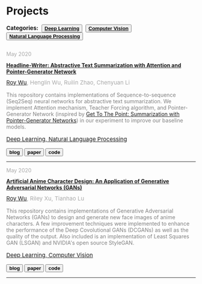 # Projects


<link rel="stylesheet" href="/projects.css">

<!-- {{< image width=100% src="/img/projects/headline-writer/featured-image.JPG" >}} -->

<p style="color:inherit;font-size:15px;margin-bottom: 1.0em"><i class="fa fa-tags fa-fw"></i> <b>Categories:</b>&nbsp;&nbsp;<button class="button button1"><b><a href="/tags/deep-learning" style="color:inherit;">Deep Learning</a></b></button>&nbsp;&nbsp;<button class="button button1"><b><a href="/tags/computer-vision" style="color:inherit;">Computer Vision</a></b></button>&nbsp;&nbsp;<button class="button button1"><b><a href="/tags/natural-language-processing" style="color:inherit;">Natural Language Processing</a></b></button>

<p style="color:darkgray;font-size:14px;margin-top: 2.0em;margin-bottom: -0.5em">May 2020</p>
<h4><a href="/headline-writer/" style="color: inherit;">Headline-Writer: Abstractive Text Summarization with Attention and Pointer-Generator Network</a></h4>
<p style="color:darkgray;font-size:15px;margin-top: -0.5em"><i class="fa fa-user-circle fa-fw"></i><a href="/"> Roy Wu</a>, Henglin Wu, Ruilin Zhao, Chenyuan Li</p>
<p style="color:gray;font-size:14px">This repository contains implementations of Sequence-to-sequence (Seq2Seq) neural networks for abstractive text summarization. We implement Attention mechanism, Teacher Forcing algorithm, and Pointer-Generator Network (inspired by <a href="https://arxiv.org/abs/1704.04368">Get To The Point: Summarization with Pointer-Generator Networks</a>) in our experiment to improve our baseline models.</p>
<p style="color:inherit;font-size:15px;margin-bottom: 1.0em"><i class="fa fa-tags fa-fw"></i><a href="/tags/deep-learning/" style="color:inherit;"> Deep Learning</a>,<a href="/tags/natural-language-processing/" style="color:inherit;"> Natural Language Processing</a></p>
<a href="/headline-writer/" style="color:inherit;"><button class="button button2"><b>blog</b></button></a> 
<a href="/headline-writer/report.pdf" style="color:inherit;" target="_blank"><button class="button button2"><b>paper</b></button></a> 
<a href="/headline-writer/" style="color:inherit;" target="_blank"><button class="button button2"><b>code</b></button></a> 

<hr>

<p style="color:darkgray;font-size:14px;margin-bottom: -0.5em">May 2020</p>
<h4><a href="/artificial-anime-character-design/" style="color: inherit;">Artificial Anime Character Design: An Application of Generative Adversarial Networks (GANs)</a></h4>
<p style="color:darkgray;font-size:15px;margin-top: -0.5em"><i class="fa fa-user-circle fa-fw"></i><a href="/"> Roy Wu</a>, Riley Xu, Tianhao Lu</p>
<p style="color:gray;font-size:14px">This repository contains implementations of Generative Adversarial Networks (GANs) to design and generate new face images of anime characters. A few improvement techniques were implemented to enhance the performance of the Deep Covolutional GANs (DCGANs) as well as the quality of the output. Also included is an implementation of Least Squares GAN (LSGAN) and NVIDIA's open source StyleGAN.</p>
<p style="color:inherit;font-size:15px;margin-bottom: 1.0em"><i class="fa fa-tags fa-fw"></i><a href="/tags/deep-learning/" style="color:inherit;"> Deep Learning</a>,<a href="/tags/computer-vision/" style="color: inherit;"> Computer Vision</a></p>
<a href="/artificial-anime-character-design/" style="color:inherit;"><button class="button button2"><b>blog</b></button></a> 
<a href="/artificial-anime-character-design/report.pdf" style="color:inherit;" target="_blank"><button class="button button2"><b>paper</b></button></a> 
<a href="/artificial-anime-character-design/" style="color:inherit;" target="_blank"><button class="button button2"><b>code</b></button></a>

<hr>
